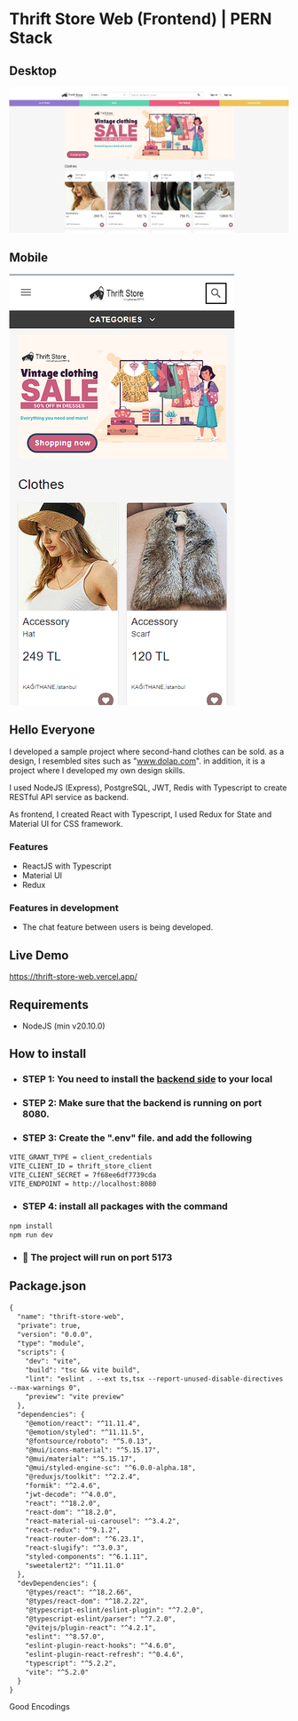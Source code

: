 # Thrift Store Web (Frontend) | PERN Stack

## Desktop
![alt text](https://github.com/FRTYZ/thrift-store-web/blob/main/public/home-desktop.png)

## Mobile
![alt text](https://github.com/FRTYZ/thrift-store-web/blob/main/public/home-mobile.png)

## Hello Everyone
I developed a sample project where second-hand clothes can be sold. as a design, I resembled sites such as "www.dolap.com". in addition, it is a project where I developed my own design skills.

I used NodeJS (Express), PostgreSQL, JWT, Redis with Typescript to create RESTful API service as backend. 

As frontend, I created React with Typescript, I used Redux for State and Material UI for CSS framework.
 
### Features
* ReactJS with Typescript 
* Material UI
* Redux

### Features in development
* The chat feature between users is being developed.

## Live Demo
https://thrift-store-web.vercel.app/

## Requirements
* NodeJS (min v20.10.0)

## How to install

* ### STEP 1: You need to install the [backend side](https://github.com/FRTYZ/thrift-store-backend) to your local 

* ### STEP 2: Make sure that the backend is running on port 8080.

* ### STEP 3: Create the ".env" file. and add the following
  
```
VITE_GRANT_TYPE = client_credentials
VITE_CLIENT_ID = thrift_store_client
VITE_CLIENT_SECRET = 7f68ee6df7739cda
VITE_ENDPOINT = http://localhost:8080
```  

* ### STEP 4: install all packages with the command
```
npm install
npm run dev
```

* ### 🎉 The project will run on port 5173

## Package.json

```
{
  "name": "thrift-store-web",
  "private": true,
  "version": "0.0.0",
  "type": "module",
  "scripts": {
    "dev": "vite",
    "build": "tsc && vite build",
    "lint": "eslint . --ext ts,tsx --report-unused-disable-directives --max-warnings 0",
    "preview": "vite preview"
  },
  "dependencies": {
    "@emotion/react": "^11.11.4",
    "@emotion/styled": "^11.11.5",
    "@fontsource/roboto": "^5.0.13",
    "@mui/icons-material": "^5.15.17",
    "@mui/material": "^5.15.17",
    "@mui/styled-engine-sc": "^6.0.0-alpha.18",
    "@reduxjs/toolkit": "^2.2.4",
    "formik": "^2.4.6",
    "jwt-decode": "^4.0.0",
    "react": "^18.2.0",
    "react-dom": "^18.2.0",
    "react-material-ui-carousel": "^3.4.2",
    "react-redux": "^9.1.2",
    "react-router-dom": "^6.23.1",
    "react-slugify": "^3.0.3",
    "styled-components": "^6.1.11",
    "sweetalert2": "^11.11.0"
  },
  "devDependencies": {
    "@types/react": "^18.2.66",
    "@types/react-dom": "^18.2.22",
    "@typescript-eslint/eslint-plugin": "^7.2.0",
    "@typescript-eslint/parser": "^7.2.0",
    "@vitejs/plugin-react": "^4.2.1",
    "eslint": "^8.57.0",
    "eslint-plugin-react-hooks": "^4.6.0",
    "eslint-plugin-react-refresh": "^0.4.6",
    "typescript": "^5.2.2",
    "vite": "^5.2.0"
  }
}
```


Good Encodings